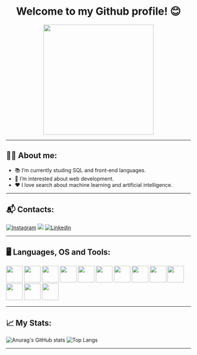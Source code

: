 <h1 align="center">Welcome to my Github profile! 😊 </h1>

<div id="header" align="center">
  <img src="https://media.giphy.com/media/ZeFG00TVXs54Pw4c8e/giphy.gif" width="300"/>
</div>
  
---
## 🙋‍♀️ About me:
* 📚 I’m currently studing SQL and front-end languages.
* 👀 I’m interested about web development.
* ❤️ I love search about machine learning and artificial intelligence.

---

## 📬 Contacts:
[![Instagram](https://img.shields.io/badge/Instagram-E4405F?style=for-the-badge&logo=instagram&logoColor=white)](https://www.instagram.com/h.eloisa_alves/)
<a href = "mailto:heloisaalves2001@gmail.com"><img src="https://img.shields.io/badge/Gmail-D14836?style=for-the-badge&logo=gmail&logoColor=white" target="_blank"></a>
[![Linkedin](https://img.shields.io/badge/LinkedIn-0077B5?style=for-the-badge&logo=linkedin&logoColor=white)](https://www.linkedin.com/in/heloisa-aparecida-alves-945a38219/)
</div>

---

## 🖥️ Languages, OS and Tools:
<div>
            <img src="https://cdn.jsdelivr.net/gh/devicons/devicon/icons/windows8/windows8-original.svg" width="45px"/>
            <img src="https://cdn.jsdelivr.net/gh/devicons/devicon/icons/linux/linux-original.svg" width="45px"/>
            <img src="https://cdn.jsdelivr.net/gh/devicons/devicon/icons/androidstudio/androidstudio-original.svg" width="45px"/>
            <img src="https://cdn.jsdelivr.net/gh/devicons/devicon/icons/git/git-original.svg" width="45px"/>
            <img src="https://cdn.jsdelivr.net/gh/devicons/devicon/icons/visualstudio/visualstudio-plain.svg" width="45px"/>
            <img src="https://cdn.jsdelivr.net/gh/devicons/devicon/icons/vscode/vscode-original.svg" width="45px"/>      
            <img src="https://cdn.jsdelivr.net/gh/devicons/devicon/icons/postgresql/postgresql-original.svg" width="45px"/>
            <img src="https://cdn.jsdelivr.net/gh/devicons/devicon/icons/opengl/opengl-original.svg" width="45px"/>
            <img src="https://cdn.jsdelivr.net/gh/devicons/devicon/icons/mysql/mysql-original.svg" width="45px"/>
            <img src="https://cdn.jsdelivr.net/gh/devicons/devicon/icons/html5/html5-original.svg" width="45px"/>
            <img src="https://cdn.jsdelivr.net/gh/devicons/devicon/icons/css3/css3-original.svg" width="45px"/>
            <img src="https://cdn.jsdelivr.net/gh/devicons/devicon/icons/c/c-original.svg" width="45px"/>
            <img src="https://cdn.jsdelivr.net/gh/devicons/devicon/icons/python/python-original.svg" width="45px"/>
                
</div>

---

## 📈 My Stats:

![Anurag's GitHub stats](https://github-readme-stats.vercel.app/api?username=Helogizzy&show_icons=true&count_private=true&theme=radical&include_all_commits=true)  ![Top Langs](https://github-readme-stats.vercel.app/api/top-langs/?username=Helogizzy&layout=compact&langs_count=10&theme=radical)
<div>

---

<div id="header" align="center">
  <img src="https://komarev.com/ghpvc/?username=your-github-Helogizzy&style=flat-square&color=blue" alt=""/>
</div>
